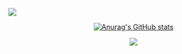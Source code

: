 <img src="https://capsule-render.vercel.app/api?type=waving&color=5882FA&height=200&section=header&text=Hi&fontSize=50" />


<div align = "center">
  
<!--
**JONG-KYEONG/JONG-KYEONG** is a ✨ _special_ ✨ repository because its `README.md` (this file) appears on your GitHub profile.

Here are some ideas to get you started:

- 🔭 I’m currently working on ...
- 🌱 I’m currently learning ...
- 👯 I’m looking to collaborate on ...
- 🤔 I’m looking for help with ...
- 💬 Ask me about ...
- 📫 How to reach me: ...
- 😄 Pronouns: ...
- ⚡ Fun fact: ...
-->

[![Anurag's GitHub stats](https://github-readme-stats.vercel.app/api?username=JONG-KYEONG)](https://github.com/anuraghazra/github-readme-stats)

<img src="https://capsule-render.vercel.app/api?type=waving&color=5882FA&height=100&section=footer&text=&fontSize=0" />
